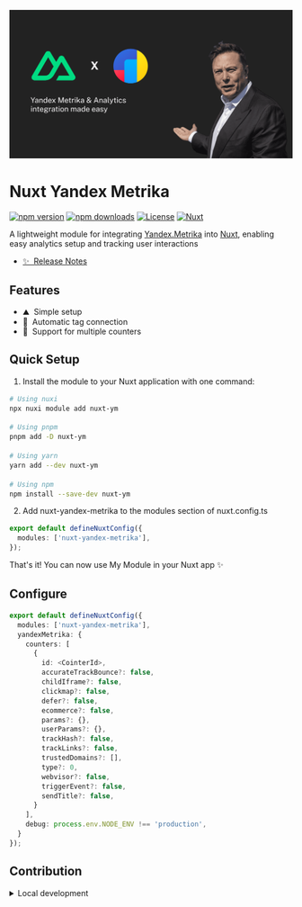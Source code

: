 ![Nuxt Yandex Metrika module](./.github/social-card.png)

# Nuxt Yandex Metrika

[![npm version][npm-version-src]][npm-version-href]
[![npm downloads][npm-downloads-src]][npm-downloads-href]
[![License][license-src]][license-href]
[![Nuxt][nuxt-src]][nuxt-href]

A lightweight module for integrating [Yandex.Metrika](https://metrika.yandex.ru/promo/product) into [Nuxt](https://nuxt.com), enabling easy analytics setup and tracking user interactions

- [✨ &nbsp;Release Notes](/CHANGELOG.md)
<!-- - [🏀 Online playground](https://stackblitz.com/github/your-org/my-module?file=playground%2Fapp.vue) -->
<!-- - [📖 &nbsp;Documentation](https://example.com) -->

## Features

<!-- Highlight some of the features your module provide here -->
- ⛰ &nbsp;Simple setup
- 🚠 &nbsp;Automatic tag connection
- 🌲 &nbsp;Support for multiple counters

## Quick Setup

1. Install the module to your Nuxt application with one command:

```bash
# Using nuxi
npx nuxi module add nuxt-ym

# Using pnpm
pnpm add -D nuxt-ym

# Using yarn
yarn add --dev nuxt-ym

# Using npm
npm install --save-dev nuxt-ym
```

2. Add nuxt-yandex-metrika to the modules section of nuxt.config.ts

```ts
export default defineNuxtConfig({
  modules: ['nuxt-yandex-metrika'],
});
```

That's it! You can now use My Module in your Nuxt app ✨

## Configure

```ts
export default defineNuxtConfig({
  modules: ['nuxt-yandex-metrika'],
  yandexMetrika: {
    counters: [
      {
        id: <CointerId>,
        accurateTrackBounce?: false,
        childIframe?: false,
        clickmap?: false,
        defer?: false,
        ecommerce?: false,
        params?: {},
        userParams?: {},
        trackHash?: false,
        trackLinks?: false,
        trustedDomains?: [],
        type?: 0,
        webvisor?: false,
        triggerEvent?: false,
        sendTitle?: false,
      }
    ],
    debug: process.env.NODE_ENV !== 'production',
  }
});
```

## Contribution

<details>
  <summary>Local development</summary>
  
  ```bash
  # Install dependencies
  pnpm install
  
  # Generate type stubs
  pnpm run dev:prepare
  
  # Develop with the playground
  pnpm run dev
  
  # Build the playground
  pnpm run dev:build
  
  # Run ESLint
  pnpm run lint
  
  # Run Vitest
  pnpm run test
  pnpm run test:watch
  
  # Release new version
  pnpm run release
  ```

</details>


<!-- Badges -->
[npm-version-src]: https://img.shields.io/npm/v/nuxt-ym/latest.svg?style=flat&colorA=020420&colorB=00DC82
[npm-version-href]: https://npmjs.com/package/nuxt-ym

[npm-downloads-src]: https://img.shields.io/npm/dm/nuxt-ym.svg?style=flat&colorA=020420&colorB=00DC82
[npm-downloads-href]: https://npm.chart.dev/nuxt-ym

[license-src]: https://img.shields.io/npm/l/nuxt-ym.svg?style=flat&colorA=020420&colorB=00DC82
[license-href]: https://npmjs.com/package/nuxt-ym

[nuxt-src]: https://img.shields.io/badge/Nuxt-020420?logo=nuxt.js
[nuxt-href]: https://nuxt.com
